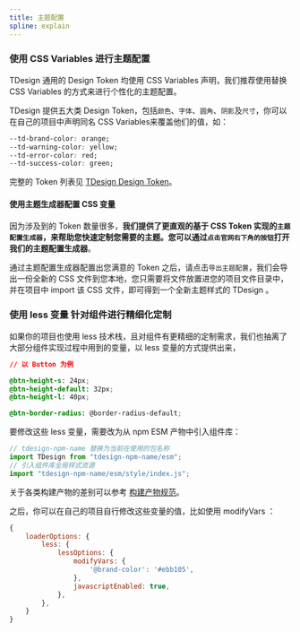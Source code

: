 ```yaml
---
title: 主题配置
spline: explain
---
```


### 使用 CSS Variables 进行主题配置

TDesign 通用的 Design Token 均使用 CSS Variables 声明，我们推荐使用替换 CSS Variables 的方式来进行个性化的主题配置。

TDesign 提供五大类 Design Token，包括`颜色`、`字体`、`圆角`、`阴影`及`尺寸`，你可以在自己的项目中声明同名 CSS Variables来覆盖他们的值，如：

```CSS
--td-brand-color: orange;
--td-warning-color: yellow;
--td-error-color: red;
--td-success-color: green;
```

完整的 Token 列表见 [TDesign Design Token](https://github.com/Tencent/tdesign-common/blob/develop/style/web/theme)。

#### 使用主题生成器配置 CSS 变量

因为涉及到的 Token 数量很多，**我们提供了更直观的基于 CSS Token 实现的`主题配置生成器`，来帮助您快速定制您需要的主题。您可以通过`点击官网右下角的按钮`打开我们的主题配置生成器**。

通过主题配置生成器配置出您满意的 Token 之后，请点击`导出主题配置`，我们会导出一份全新的 CSS 文件到您本地，您只需要将文件放置进您的项目文件目录中，并在项目中 import 该 CSS 文件，即可得到一个全新主题样式的 TDesign 。

### 使用 less 变量 针对组件进行精细化定制

如果你的项目也使用 less 技术栈，且对组件有更精细的定制需求，我们也抽离了大部分组件实现过程中用到的变量，以 less 变量的方式提供出来，

```CSS
// 以 Button 为例

@btn-height-s: 24px;
@btn-height-default: 32px;
@btn-height-l: 40px;

@btn-border-radius: @border-radius-default;

```

要修改这些 less 变量，需要改为从 npm ESM 产物中引入组件库：

```js
// tdesign-npm-name 替换为当前在使用的包名称
import TDesign from "tdesign-npm-name/esm";
// 引入组件库全局样式资源
import "tdesign-npm-name/esm/style/index.js";
```

关于各类构建产物的差别可以参考 [构建产物规范](https://github.com/Tencent/tdesign-common/blob/develop/develop-install.md)。

之后，你可以在自己的项目自行修改这些变量的值，比如使用 modifyVars ：

```js
{
    loaderOptions: {
        less: {
            lessOptions: {
                modifyVars: {
                    '@brand-color': '#ebb105',
                },
                javascriptEnabled: true,
            },
        },
    }
}
```
